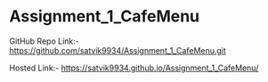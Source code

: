 # Assignment_1_CafeMenu

GitHub Repo Link:- https://github.com/satvik9934/Assignment_1_CafeMenu.git

Hosted Link:- https://satvik9934.github.io/Assignment_1_CafeMenu/
